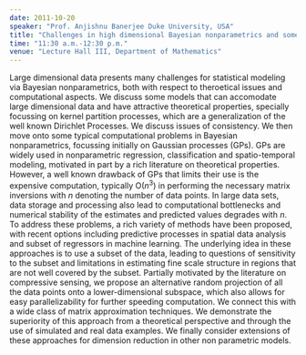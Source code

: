 ```yaml
---
date: 2011-10-20
speaker: "Prof. Anjishnu Banerjee Duke University, USA"
title: "Challenges in high dimensional Bayesian nonparametrics and some possible solutions"
time: "11:30 a.m.-12:30 p.m."
venue: "Lecture Hall III, Department of Mathematics"
---
```

Large dimensional data presents many challenges for
statistical modeling via Bayesian nonparametrics, both with respect
to theroetical issues and computational aspects. We discuss some
models that can accomodate large dimensional data and have attractive
theoretical properties, specially focussing on kernel partition
processes, which are a generalization of the well known Dirichlet
Processes. We discuss issues of consistency. We then move onto some
typical computational problems in Bayesian nonparametrics, focussing
initially on Gaussian processes (GPs). GPs are widely used in
nonparametric regression, classification and spatio-temporal
modeling, motivated in part by a rich literature on theoretical
properties. However, a well known drawback of GPs that limits their
use is the expensive computation, typically O($n^3$) in performing
the necessary matrix inversions with $n$ denoting the number of data
points. In large data sets, data storage and processing also lead to
computational bottlenecks and numerical stability of the estimates
and predicted values degrades with $n$. To address these problems, a
rich variety of methods have been proposed, with recent options
including predictive processes in spatial data analysis and subset of
regressors in machine learning. The underlying idea in these
approaches is to use a subset of the data, leading to questions of
sensitivity to the subset and limitations in estimating fine scale
structure in regions that are not well covered by the subset.
Partially motivated by the literature on compressive sensing, we
propose an alternative random projection of all the data points onto
a lower-dimensional subspace, which also allows for easy
parallelizability for further speeding computation. We connect this
with a wide class of matrix approximation techniques. We demonstrate
the superiority of this approach from a theoretical perspective and
through the use of simulated and real data examples. We finally
consider extensions of these approaches for dimension reduction in
other non parametric models.
